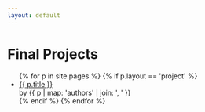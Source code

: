 ```yaml
---
layout: default
---
```


# Final Projects
<ul>
{% for p in site.pages %}
{% if p.layout == 'project' %}
<li markdown="1">
 <a href="{{ p.url | relative_url }}">{{ p.title }}</a>
 <br> by
 {{ p | map: 'authors' | join: ', ' }}
</li>
{% endif %}
{% endfor %}
</ul>